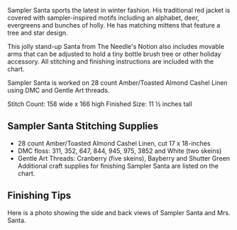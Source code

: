 Sampler Santa sports the latest in winter fashion. His traditional red jacket is covered with sampler-inspired motifs including an alphabet, deer, evergreens and bunches of holly. He has matching mittens that feature a tree and star design.

This jolly stand-up Santa from The Needle's Notion also includes movable arms that can be adjusted to hold a tiny bottle brush tree or other holiday accessory. All stitching and finishing instructions are included with the chart.

Sampler Santa is worked on 28 count Amber/Toasted Almond Cashel Linen using DMC and Gentle Art threads.

Stitch Count: 158 wide x 166 high
Finished Size: 11 ½ inches tall

## Sampler Santa Stitching Supplies
- 28 count Amber/Toasted Almond Cashel Linen, cut 17 x 18-inches
- DMC floss: 311, 352, 647, 844, 945, 975, 3852 and White (two skeins)
- Gentle Art Threads: Cranberry (five skeins), Bayberry and Shutter Green
Additional craft supplies for finishing Sampler Santa are listed on the chart.

## Finishing Tips
Here is a photo showing the side and back views of Sampler Santa and Mrs. Santa.
